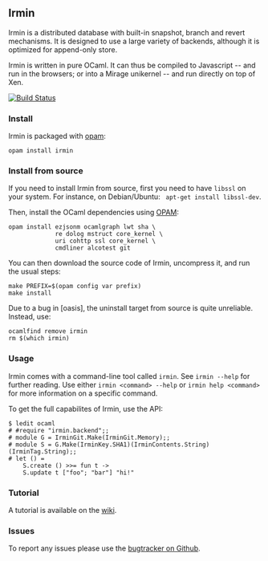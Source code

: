 ## Irmin

Irmin is a distributed database with built-in snapshot, branch and
revert mechanisms. It is designed to use a large variety of backends,
although it is optimized for append-only store.

Irmin is written in pure OCaml. It can thus be compiled to Javascript
-- and run in the browsers; or into a Mirage unikernel -- and run directly
on top of Xen.

[![Build Status](https://travis-ci.org/mirage/irmin.png?branch=master)](https://travis-ci.org/mirage/irmin)

### Install

Irmin is packaged with [opam](https://opam.ocaml.org):

```
opam install irmin
```

### Install from source

If you need to install Irmin from source, first you need to have
`libssl` on your system. For instance, on Debian/Ubuntu: ``` apt-get
install libssl-dev```.

Then, install the OCaml dependencies using [OPAM](http://opam.ocaml.org):
```
opam install ezjsonm ocamlgraph lwt sha \
             re dolog mstruct core_kernel \
             uri cohttp ssl core_kernel \
             cmdliner alcotest git
```

You can then download the source code of Irmin, uncompress it, and run
the usual steps:

```
make PREFIX=$(opam config var prefix)
make install
```

Due to a bug in [oasis], the uninstall target from source is quite
unreliable. Instead, use:

```
ocamlfind remove irmin
rm $(which irmin)
```

### Usage

Irmin comes with a command-line tool called `irmin`. See `irmin
 --help` for further reading. Use either `irmin <command> --help` or
 `irmin help <command>` for more information on a specific command.

To get the full capabilites of Irmin, use the API:

```
$ ledit ocaml
# #require "irmin.backend";;
# module G = IrminGit.Make(IrminGit.Memory);;
# module S = G.Make(IrminKey.SHA1)(IrminContents.String)(IrminTag.String);;
# let () =
    S.create () >>= fun t ->
    S.update t ["foo"; "bar"] "hi!"
```

### Tutorial

A tutorial is available on the [wiki](https://github.com/mirage/irmin/wiki/Getting-Started).

### Issues

To report any issues please use the [bugtracker on Github](https://github.com/irmin/issues).
